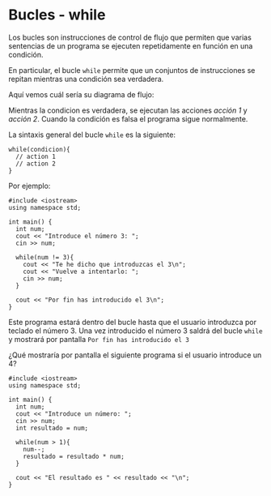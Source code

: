 # Bucles - while

Los bucles son instrucciones de control de flujo que permiten que varias sentencias de un programa se ejecuten repetidamente en función en una condición.

En particular, el bucle `while` permite que un conjuntos de instrucciones se repitan mientras una condición sea verdadera.

Aquí vemos cuál sería su diagrama de flujo:



Mientras la condicion es verdadera, se ejecutan las acciones _acción 1_ y _acción 2_. Cuando la condición es falsa el programa sigue normalmente.

La sintaxis general del bucle `while` es la siguiente:

```
while(condicion){
  // action 1
  // action 2
}
```

Por ejemplo:

```
#include <iostream>
using namespace std;

int main() {
  int num;
  cout << "Introduce el número 3: ";
  cin >> num;

  while(num != 3){
    cout << "Te he dicho que introduzcas el 3\n";
    cout << "Vuelve a intentarlo: ";
    cin >> num;
  }

  cout << "Por fin has introducido el 3\n";
}
```

Este programa estará dentro del bucle hasta que el usuario introduzca por teclado el número 3. Una vez introducido el número 3 saldrá del bucle `while` y mostrará por pantalla `Por fin has introducido el 3`

¿Qué mostraría por pantalla el siguiente programa si el usuario introduce un 4?

```
#include <iostream>
using namespace std;

int main() {
  int num;
  cout << "Introduce un número: ";
  cin >> num;
  int resultado = num;

  while(num > 1){
    num--;
    resultado = resultado * num;
  }

  cout << "El resultado es " << resultado << "\n";
}
```
